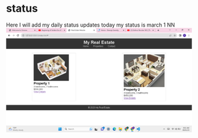 # status

Here I will add my daily status updates
today my status is march 1 NN![Alt text](image.png)
